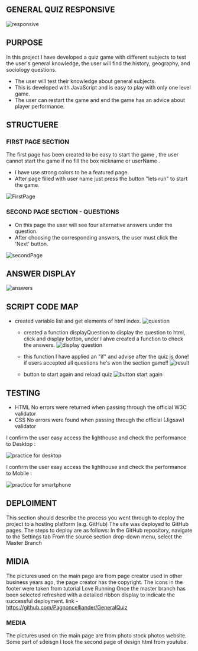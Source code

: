 ## GENERAL QUIZ RESPONSIVE
![responsive](https://github.com/Pagnoncelliander/GeneralQuiz/assets/134398235/c6371f8d-4a30-499f-a00c-9af9a19c4079)


## PURPOSE

In this project I have developed a quiz game with different subjects to test the user's general knowledge, the user will find the history, geography, and sociology questions. 

* The user will test their knowledge about general subjects.
* This is developed with JavaScript and is easy to play with only one level game.
* The user can restart the game and end the game has an advice about player performance.

 ## STRUCTUERE
### FIRST PAGE SECTION

The first page has been created to be easy to start the game , the user cannot start the game if no fill the box nickname or userName .

  * I have use strong colors to be a featured page.
  * After page filled with user name just press the button "lets run" to start the game.

![FirstPage](https://github.com/Pagnoncelliander/GeneralQuiz/assets/134398235/9a136d53-2f4d-40a5-b26d-a5ef4c22c804)

 
### SECOND PAGE SECTION - QUESTIONS

 * On this page the user will see four alternative answers under the question.
 * After choosing the corresponding answers, the user must click the 'Next' button.

![secondPage](https://github.com/Pagnoncelliander/GeneralQuiz/assets/134398235/0b9424da-e7bf-416b-82a8-8311babbe210)

## ANSWER DISPLAY

![answers](https://github.com/Pagnoncelliander/GeneralQuiz/assets/134398235/35f0e3ff-2bf8-4c2f-94c8-a42506d82fc8)


## SCRIPT CODE MAP

* created variablo list and get elements of html index.
![question](https://github.com/Pagnoncelliander/GeneralQuiz/assets/134398235/53732b64-22aa-4c51-ba09-49ddc32d99e4)

  * created a function displayQuestion to display the question to html, click and display botton, under I ahve created a function to check the answers.
    ![display question](https://github.com/Pagnoncelliander/GeneralQuiz/assets/134398235/4d1c9f5b-5954-4817-9bc9-88d36156a9a2)

  * this function I have applied an "if" and advise after the quiz is done! if users accepted all questions he's won the section game!!
    ![result](https://github.com/Pagnoncelliander/GeneralQuiz/assets/134398235/2b2edee3-515a-4d4b-91f6-939c7d520289)
    
  * button to start again and reload quiz
    ![button start again](https://github.com/Pagnoncelliander/GeneralQuiz/assets/134398235/945672cb-3901-4000-a181-0c14b16b77b7)

## TESTING

* HTML No errors were returned when passing through the official W3C validator
* CSS No errors were found when passing through the official (Jigsaw) validator

I confirm the user easy access the lighthouse and check the performance to Desktop :

![practice for desktop](https://github.com/Pagnoncelliander/GeneralQuiz/assets/134398235/9813964b-f4aa-40c4-896b-6cda855d4a26)


I confirm the user easy access the lighthouse and check the performance to Mobile :

![practice for smartphone ](https://github.com/Pagnoncelliander/GeneralQuiz/assets/134398235/b75c3a50-7b2f-4230-b87e-e24216cc3b6b)


## DEPLOIMENT
This section should describe the process you went through to deploy the project to a hosting platform (e.g. GitHub)
The site was deployed to GitHub pages. The steps to deploy are as follows:
In the GitHub repository, navigate to the Settings tab
From the source section drop-down menu, select the Master Branch

## MIDIA 

The pictures used on the main page are from page creator used in other business years ago, the page creator has the copyright.
The icons in the footer were taken from tutorial Love Running
Once the master branch has been selected
refreshed with a detailed ribbon display to indicate the successful deployment.
link  - https://github.com/Pagnoncelliander/GeneralQuiz

### MEDIA

The pictures used on the main page are from  photo stock photos website. Some part of sdeisgn 
I took the second page of design html from youtube. 

